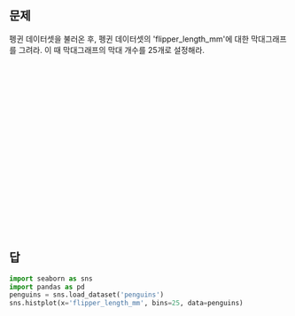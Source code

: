 ## 문제

펭귄 데이터셋을 불러온 후, 펭귄 데이터셋의 'flipper_length_mm'에 대한 막대그래프를 그려라. 이 때 막대그래프의 막대 개수를 25개로 설정해라.

<br/><br/><br/><br/><br/><br/><br/><br/><br/><br/><br/><br/><br/><br/><br/><br/><br/><br/>

## 답
```python
import seaborn as sns
import pandas as pd
penguins = sns.load_dataset('penguins')
sns.histplot(x='flipper_length_mm', bins=25, data=penguins)
```

